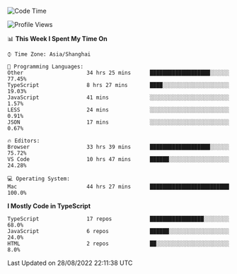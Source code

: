 <!--START_SECTION:waka-->
![Code Time](http://img.shields.io/badge/Code%20Time-2%2C674%20hrs%209%20mins-blue)

![Profile Views](http://img.shields.io/badge/Profile%20Views-1-blue)

📊 **This Week I Spent My Time On** 

```text
⌚︎ Time Zone: Asia/Shanghai

💬 Programming Languages: 
Other                    34 hrs 25 mins      ███████████████████░░░░░░   77.45% 
TypeScript               8 hrs 27 mins       ████░░░░░░░░░░░░░░░░░░░░░   19.03% 
JavaScript               41 mins             ░░░░░░░░░░░░░░░░░░░░░░░░░   1.57% 
LESS                     24 mins             ░░░░░░░░░░░░░░░░░░░░░░░░░   0.91% 
JSON                     17 mins             ░░░░░░░░░░░░░░░░░░░░░░░░░   0.67%

🔥 Editors: 
Browser                  33 hrs 39 mins      ███████████████████░░░░░░   75.72% 
VS Code                  10 hrs 47 mins      ██████░░░░░░░░░░░░░░░░░░░   24.28%

💻 Operating System: 
Mac                      44 hrs 27 mins      █████████████████████████   100.0%

```

**I Mostly Code in TypeScript** 

```text
TypeScript               17 repos            █████████████████░░░░░░░░   68.0% 
JavaScript               6 repos             ██████░░░░░░░░░░░░░░░░░░░   24.0% 
HTML                     2 repos             ██░░░░░░░░░░░░░░░░░░░░░░░   8.0%

```



 Last Updated on 28/08/2022 22:11:38 UTC
<!--END_SECTION:waka-->
